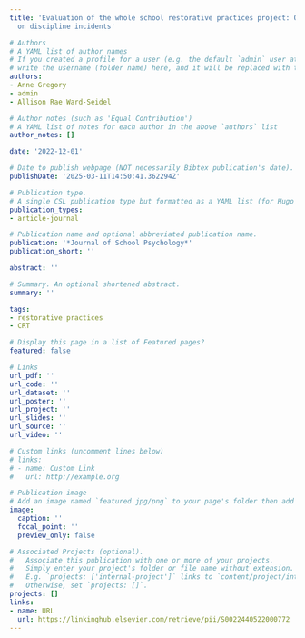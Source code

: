 ```yaml
---
title: 'Evaluation of the whole school restorative practices project: One-year impact
  on discipline incidents'

# Authors
# A YAML list of author names
# If you created a profile for a user (e.g. the default `admin` user at `content/authors/admin/`), 
# write the username (folder name) here, and it will be replaced with their full name and linked to their profile.
authors:
- Anne Gregory
- admin
- Allison Rae Ward-Seidel

# Author notes (such as 'Equal Contribution')
# A YAML list of notes for each author in the above `authors` list
author_notes: []

date: '2022-12-01'

# Date to publish webpage (NOT necessarily Bibtex publication's date).
publishDate: '2025-03-11T14:50:41.362294Z'

# Publication type.
# A single CSL publication type but formatted as a YAML list (for Hugo requirements).
publication_types:
- article-journal

# Publication name and optional abbreviated publication name.
publication: '*Journal of School Psychology*'
publication_short: ''

abstract: ''

# Summary. An optional shortened abstract.
summary: ''

tags:
- restorative practices
- CRT

# Display this page in a list of Featured pages?
featured: false

# Links
url_pdf: ''
url_code: ''
url_dataset: ''
url_poster: ''
url_project: ''
url_slides: ''
url_source: ''
url_video: ''

# Custom links (uncomment lines below)
# links:
# - name: Custom Link
#   url: http://example.org

# Publication image
# Add an image named `featured.jpg/png` to your page's folder then add a caption below.
image:
  caption: ''
  focal_point: ''
  preview_only: false

# Associated Projects (optional).
#   Associate this publication with one or more of your projects.
#   Simply enter your project's folder or file name without extension.
#   E.g. `projects: ['internal-project']` links to `content/project/internal-project/index.md`.
#   Otherwise, set `projects: []`.
projects: []
links:
- name: URL
  url: https://linkinghub.elsevier.com/retrieve/pii/S0022440522000772
---
```


